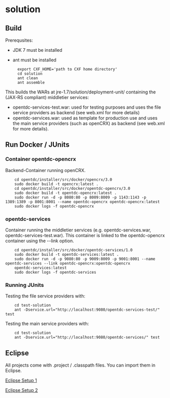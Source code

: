 # solution

## Build

Prerequsites:

* JDK 7 must be installed
* ant must be installed

		export CXF_HOME='path to CXF home directory'
		cd solution
		ant clean
		ant assemble


This builds the WARs at jre-1.7/solution/deployment-unit/ containing
the (JAX-RS compliant) middletier services:

* opentdc-services-test.war: used for testing purposes and uses the 
  file service providers as backend (see web.xml for more details)
* opentdc-services.war: used as template for production use and uses
  the main service providers (such as openCRX) as backend (see web.xml
  for more details).

## Run Docker / JUnits

### Container opentdc-opencrx

Backend-Container running openCRX.

		cd opentdc/installer/src/docker/opencrx/3.0
		sudo docker build -t opencrx:latest .
		cd opentdc/installer/src/docker/opentdc-opencrx/3.0
		sudo docker build -t opentdc-opencrx:latest .
		sudo docker run -d -p 8080:80 -p 8009:8009 -p 1143:1143 -p 1389:1389 -p 8001:8001 --name opentdc-opencrx opentdc-opencrx:latest
		sudo docker logs -f opentdc-opencrx

### opentdc-services

Container running the middletier services (e.g. opentdc-services.war, opentdc-services-test.war).
This container is linked to the opentdc-opencrx container using the --link option.

		cd opentdc/installer/src/docker/opentdc-services/1.0
		sudo docker build -t opentdc-services:latest .
		sudo docker run -d -p 9080:80 -p 9009:8009 -p 9001:8001 --name opentdc-services --link opentdc-opencrx:opentdc-opencrx
		opentdc-services:latest
		sudo docker logs -f opentdc-services

### Running JUnits

Testing the file service providers with:

		cd test-solution
		ant -Dservice.url="http://localhost:9080/opentdc-services-test/" test

Testing the main service providers with:

		cd test-solution
		ant -Dservice.url="http://localhost:9080/opentdc-services/" test

## Eclipse

All projects come with .project / .classpath files. You can import them in
Eclipse.

[Eclipse Setup 1](./opentdc-eclipse-setup1.png)

[Eclipse Setup 2](./opentdc-eclipse-setup2.png)
